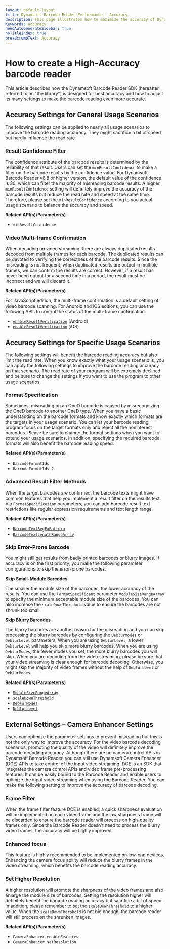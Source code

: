 ```yaml
---
layout: default-layout
title: Dynamsoft Barcode Reader Performance - Accuracy
description: This page illustrates how to maximize the accuracy of Dynamsoft Barcode Reader
Keywords: accuracy
needAutoGenerateSidebar: true
noTitleIndex: true
breadcrumbText: Accuracy
---
```


# How to create a High-Accuracy barcode reader

This article describes how the Dynamsoft Barcode Reader SDK (hereafter referred to as "the library") is designed for best accuracy and how to adjust its many settings to make the barcode reading even more accurate.

<!--
The default parameter of Dynamsoft Barcode Reader is accurate enough for general usage scenarios. However, if you are using DBR for some specified scenarios, you can still add the following configurations to further improve the accuracy of your barcode reading program.
-->

## Accuracy Settings for General Usage Scenarios

The following settings can be applied to nearly all usage scenarios to improve the barcode reading accuracy. They might sacrifice a bit of speed but hardly influence the read rate.

### Result Confidence Filter

The confidence attribute of the barcode results is determined by the reliability of that result. Users can set the `minResultConfidence` to make a filter on the barcode results by the confidence value. For Dynamsoft Barcode Reader v8.8 or higher version, the default value of the confidence is 30, which can filter the majority of misreading barcode results. A higher `minResultConfidence` setting will definitely improve the accuracy of the barcode results but reduce the read rate and speed at the same time. Therefore, please set the `minResultConfidence` according to you actual usage scenario to balance the accuracy and speed.

**Related API(s)/Parameter(s)**

- `minResultConfidence`

### Video Multi-frame Confirmation

When decoding on video streaming, there are always duplicated results decoded from multiple frames for each barcode. The duplicated results can be devoted to verifying the correctness of the barcode results. Since the misreading is not frequent, when duplicated results are output in multiple frames, we can confirm the results are correct. However, if a result has never been output for a second time in a period, the result must be incorrect and we will discard it.

**Related API(s)/Parameter(s)**

For JavaScript edition, the multi-frame confirmation is a default setting of video barcode scanning. For Android and iOS editions, you can use the following APIs to control the status of the multi-frame confirmation:

- [`enableResultVerification`]({{site.android_api}}primary-result.html#enableresultverification) (Android)
- [`enableResultVerification`]({{site.oc_api}}primary-result.html#enableresultverification) (iOS)

## Accuracy Settings for Specific Usage Scenarios

The following settings will benefit the barcode reading accuracy but also limit the read rate. When you know exactly what your usage scenario is, you can apply the following settings to improve the barcode reading accuracy on that scenario. The read rate of your program will be extremely declined and be sure to change the settings if you want to use the program to other usage scenarios.

### Format Specification

Sometimes, misreading on an OneD barcode is caused by misrecognizing the OneD barcode to another OneD type. When you have a basic understanding on the barcode formats and know exactly which formats are the targets in your usage scenario. You can let your barcode reading program focus on the target formats only and reject all the noninterest barcodes. Please be sure to change the format settings when you want to extend your usage scenarios. In addition, specifying the required barcode formats will also benefit the barcode reading speed.

**Related API(s)/Parameter(s)**

- `BarcodeFormatIds`
- `BarcodeFormatIds_2`

### Advanced Result Filter Methods

When the target barcodes are confirmed, the barcode texts might have common features that help you implement a result filter on the results text. Via `FormatSpecification` parameters, you can add barcode result text restrictions like regular expression requirements and text length range.

**Related API(s)/Parameter(s)**

- [`BarcodeTextRegExPattern`]({{site.parameters_reference}}barcode-text-regex-pattern.html)
- [`BarcodeTextLengthRangeArray`]({{site.parameters_reference}}barcode-text-length-range-array.html)

### Skip Error-Prone Barcode

You might still get results from badly printed barcodes or blurry images. If accuracy is on the first priority, you make the following parameter configurations to skip the error-prone barcodes.

**Skip Small-Module Barcodes**

The smaller the module size of the barcodes, the lower accuracy of the results. You can use the `FormatSpecificant` parameter `ModuleSizeRangeArray` to specify the minimum acceptable module size of the barcodes. You can also increase the `scaleDownThreshold` value to ensure the barcodes are not shrunk too small.

**Skip Blurry Barcodes**

The blurry barcodes are another reason for the misreading and you can skip processing the blurry barcodes by configuring the `DeblurModes` or `DeblurLevel` parameters. When you are using `DeblurLevel`, a lower `DeblurLevel` will help you skip more blurry barcodes. When you are using `DeblurModes`, the fewer modes you set, the more blurry barcodes you will skip. When you are decoding from the video streaming, please be sure that your video streaming is clear enough for barcode decoding. Otherwise, you might skip the majority of video frames without the help of `DeblurLevel` or `DeblurModes`.

**Related API(s)/Parameter(s)**

- [`ModuleSizeRangeArray`]({{site.parameters_reference}})
- [`scaleDownThreshold`]({{site.parameters_reference}})
- [`DeblurModes`]({{site.parameters_reference}}deblur-modes.html)
- [`DeblurLevel`]({{site.parameters_reference}})

## External Settings – Camera Enhancer Settings

Users can optimize the parameter settings to prevent misreading but this is not the only way to improve the accuracy. For the video barcode decoding scenarios, promoting the quality of the video will definitely improve the barcode decoding accuracy. Although there are no camera control APIs in Dynamsoft Barcode Reader, you can still use Dynamsoft Camera Enhancer (DCE) APIs to take control of the input video streaming. DCE is an SDK that integrates the camera control APIs and video frame pre-processing features. It can be easily bound to the Barcode Reader and enable users to optimize the input video streaming when using the Barcode Reader. You can make the following setting to improve the accuracy of barcode decoding.

### Frame Filter

When the frame filter feature DCE is enabled, a quick sharpness evaluation will be implemented on each video frame and the low sharpness frame will be discarded to ensure the barcode reader will process on high-quality frames only. Since the Barcode Reader doesn't need to process the blurry video frames, the accuracy will be highly improved.

### Enhanced focus

This feature is highly recommended to be implemented on low-end devices. Enhancing the camera focus ability will reduce the blurry frames in the video streaming, which benefits the barcode reading accuracy.

### Set Higher Resolution

A higher resolution will promote the sharpness of the video frames and also enlarge the module size of barcodes. Setting the resolution higher will definitely benefit the barcode reading accuracy but sacrifice a bit of speed. In addition, please remember to set the `scaleDownThreshold` to a higher value. When the `scaleDownThershold` is not big enough, the barcode reader will still process on the shrunken images.

**Related API(s)/Parameter(s)**

- `CameraEnhancer.enableFeatures`
- `CameraEnhancer.setResolution`
